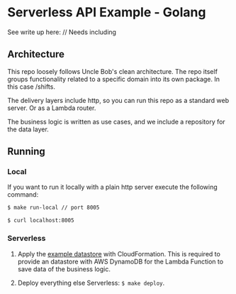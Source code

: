 # Serverless API Example - Golang

See write up here: // Needs including

## Architecture
This repo loosely follows Uncle Bob's clean architecture. The repo itself groups functionality related to a specific domain into its own package. In this case /shifts.

The delivery layers include http, so you can run this repo as a standard web server. Or as a Lambda router.

The business logic is written as use cases, and we include a repository for the data layer.

## Running

### Local

If you want to run it locally with a plain http server execute the following command:

```bash
$ make run-local // port 8005
```

```
$ curl localhost:8005
```

### Serverless

1. Apply the [example datastore](infrastructure/datastore.yml) with CloudFormation. This is required to provide an datastore with AWS DynamoDB for the Lambda Function to save data of the business logic.

2. Deploy everything else Serverless: `$ make deploy`.
